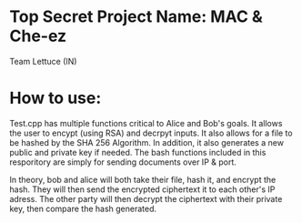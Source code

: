 # Top Secret Project Name: MAC & Che-ez 

Team Lettuce (IN) 

# How to use:

Test.cpp has multiple functions critical to Alice and Bob's goals. It allows the user to encypt (using RSA) and decrpyt inputs. It also allows for a file to be hashed by the SHA 256 Algorithm. In addition, it also generates a new public and private key if needed. The bash functions included in this resporitory are simply for sending documents over IP & port. 

In theory, bob and alice will both take their file, hash it, and encrypt the hash. They will then send the encrypted ciphertext it to each other's IP adress. The other party will then decrypt the ciphertext with their private key, then compare the hash generated. 

